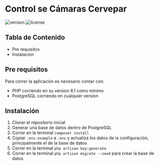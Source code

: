 # Control se Cámaras Cervepar

![version](https://img.shields.io/badge/version-1.0.0-blue.svg) 
![license](https://img.shields.io/badge/license-MIT-blue.svg)

## Tabla de Contenido
* Pre requisitos
* Instalación

## Pre requisitos

Para correr la aplicación es necesario contar con:

 - PHP corriendo en su version 8.1 como mínimo
 - PostgreSQL corriendo en cualquier version


## Instalación
1. Clonar el repositorio inicial
2. Generar una base de datos dentro de PostgreSQL
3. Correr en la terminal `composer install`
4. Copiar `.env.example` a `.env` y actualiza los datos de la configuración, principalmente el de la base de datos
5. Correr en la terminal `php artisan key:generate`
6. Correr en la terminal `php artisan migrate --seed` para crear la base de datos